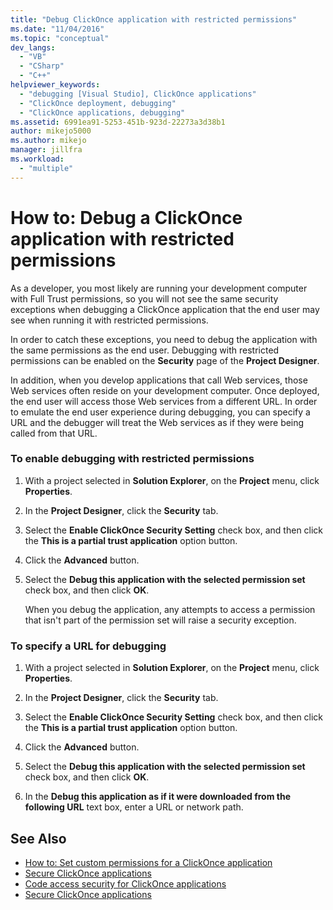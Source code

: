 ```yaml
---
title: "Debug ClickOnce application with restricted permissions"
ms.date: "11/04/2016"
ms.topic: "conceptual"
dev_langs:
  - "VB"
  - "CSharp"
  - "C++"
helpviewer_keywords:
  - "debugging [Visual Studio], ClickOnce applications"
  - "ClickOnce deployment, debugging"
  - "ClickOnce applications, debugging"
ms.assetid: 6991ea91-5253-451b-923d-22273a3d38b1
author: mikejo5000
ms.author: mikejo
manager: jillfra
ms.workload:
  - "multiple"
---
```

# How to: Debug a ClickOnce application with restricted permissions
As a developer, you most likely are running your development computer with Full Trust permissions, so you will not see the same security exceptions when debugging a ClickOnce application that the end user may see when running it with restricted permissions.

 In order to catch these exceptions, you need to debug the application with the same permissions as the end user. Debugging with restricted permissions can be enabled on the **Security** page of the **Project Designer**.

 In addition, when you develop applications that call Web services, those Web services often reside on your development computer. Once deployed, the end user will access those Web services from a different URL. In order to emulate the end user experience during debugging, you can specify a URL and the debugger will treat the Web services as if they were being called from that URL.

### To enable debugging with restricted permissions

1. With a project selected in **Solution Explorer**, on the **Project** menu, click **Properties**.

2. In the **Project Designer**, click the **Security** tab.

3. Select the **Enable ClickOnce Security Setting** check box, and then click the **This is a partial trust application** option button.

4. Click the **Advanced** button.

5. Select the **Debug this application with the selected permission set** check box, and then click **OK**.

     When you debug the application, any attempts to access a permission that isn't part of the permission set will raise a security exception.

### To specify a URL for debugging

1. With a project selected in **Solution Explorer**, on the **Project** menu, click **Properties**.

2. In the **Project Designer**, click the **Security** tab.

3. Select the **Enable ClickOnce Security Setting** check box, and then click the **This is a partial trust application** option button.

4. Click the **Advanced** button.

5. Select the **Debug this application with the selected permission set** check box, and then click **OK**.

6. In the **Debug this application as if it were downloaded from the following URL** text box, enter a URL or network path.

## See Also
- [How to: Set custom permissions for a ClickOnce application](../deployment/how-to-set-custom-permissions-for-a-clickonce-application.md)
- [Secure ClickOnce applications](../deployment/securing-clickonce-applications.md)
- [Code access security for ClickOnce applications](../deployment/code-access-security-for-clickonce-applications.md)
- [Secure ClickOnce applications](../deployment/securing-clickonce-applications.md)